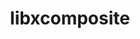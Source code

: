 ---
title: "libxcomposite"
layout: cache
categories: [package, develop]
meta: {"compilers": ["gcc@11.4.0"], "num_specs": 11, "num_specs_by_stack": {"hep": 11, "root": 11}, "oss": ["ubuntu22.04"], "platforms": ["linux"], "stacks": ["hep", "root"], "targets": ["x86_64_v3"], "versions": ["0.4.6"]}
spec_details: [{"compiler": "gcc@11.4.0", "hash": "4fqt7g45ex3odndjhnb3gz3t5akfzp6l", "os": "ubuntu22.04", "platform": "linux", "size": "-", "stacks": ["hep", "root"], "target": "x86_64_v3", "variants": ["build_system=autotools"], "versions": ["0.4.6"]}, {"compiler": "gcc@11.4.0", "hash": "expjuwcduvspekp5gvw24hdiqa2w3alp", "os": "ubuntu22.04", "platform": "linux", "size": "-", "stacks": ["hep", "root"], "target": "x86_64_v3", "variants": ["build_system=autotools"], "versions": ["0.4.6"]}, {"compiler": "gcc@11.4.0", "hash": "fiiima46vian7hxnmkrdtee3ma6xetwl", "os": "ubuntu22.04", "platform": "linux", "size": "-", "stacks": ["hep", "root"], "target": "x86_64_v3", "variants": ["build_system=autotools"], "versions": ["0.4.6"]}, {"compiler": "gcc@11.4.0", "hash": "jpur3tbbt6ylf662ehlc6llsovtsleln", "os": "ubuntu22.04", "platform": "linux", "size": "-", "stacks": ["hep", "root"], "target": "x86_64_v3", "variants": ["build_system=autotools"], "versions": ["0.4.6"]}, {"compiler": "gcc@11.4.0", "hash": "khgfneyiyturx5n6akb5ugka5ppggf2q", "os": "ubuntu22.04", "platform": "linux", "size": "-", "stacks": ["hep", "root"], "target": "x86_64_v3", "variants": ["build_system=autotools"], "versions": ["0.4.6"]}, {"compiler": "gcc@11.4.0", "hash": "krm55em5bfqtfcf64jd4a44keinicp7y", "os": "ubuntu22.04", "platform": "linux", "size": "-", "stacks": ["hep", "root"], "target": "x86_64_v3", "variants": ["build_system=autotools"], "versions": ["0.4.6"]}, {"compiler": "gcc@11.4.0", "hash": "mvbtuv3uvtnhlqsudhky6xoblu7q7ok4", "os": "ubuntu22.04", "platform": "linux", "size": "-", "stacks": ["hep", "root"], "target": "x86_64_v3", "variants": ["build_system=autotools"], "versions": ["0.4.6"]}, {"compiler": "gcc@11.4.0", "hash": "o7qoaaiouhyiqutqohbebdghgotnn4y6", "os": "ubuntu22.04", "platform": "linux", "size": "-", "stacks": ["hep", "root"], "target": "x86_64_v3", "variants": ["build_system=autotools"], "versions": ["0.4.6"]}, {"compiler": "gcc@11.4.0", "hash": "pdlx2wix34mrsbhe2frsuj32bzd7nqhb", "os": "ubuntu22.04", "platform": "linux", "size": "-", "stacks": ["hep", "root"], "target": "x86_64_v3", "variants": ["build_system=autotools"], "versions": ["0.4.6"]}, {"compiler": "gcc@11.4.0", "hash": "u7i7nm3msobqj2332zqhjcv4ipkdbs5l", "os": "ubuntu22.04", "platform": "linux", "size": "-", "stacks": ["hep", "root"], "target": "x86_64_v3", "variants": ["build_system=autotools"], "versions": ["0.4.6"]}, {"compiler": "gcc@11.4.0", "hash": "xmhf27tyvkeipmx63ymsko5r3sh6glny", "os": "ubuntu22.04", "platform": "linux", "size": "-", "stacks": ["hep", "root"], "target": "x86_64_v3", "variants": ["build_system=autotools"], "versions": ["0.4.6"]}]
---
